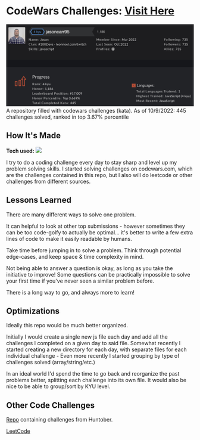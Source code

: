 # CodeWars Challenges: <a target="_blank" href="https://www.codewars.com/users/jasoncarr95" >Visit Here</a>

![alt tag](jasoncarr95-codewars.png)
A repository filled with codewars challenges (kata).
As of 10/9/2022: 445 challenges solved, ranked in top 3.67% percentile

## How It's Made

**Tech used:** <img src="https://img.shields.io/static/v1?label=|&message=JAVASCRIPT&color=3c7f5d&style=plastic&logo=javascript"/>

I try to do a coding challenge every day to stay sharp and level up my problem solving skills. I started solving challenges on codewars.com, which are the challenges contained in this repo, but I also will do leetcode or other challenges from different sources.

## Lessons Learned

There are many different ways to solve one problem.

It can helpful to look at other top submissions - however sometimes they can be too code-golfy to actually be optimal... it's better to write a few extra lines of code to make it easily readable by humans.

Take time before jumping in to solve a problem. Think through potential edge-cases, and keep space & time complexity in mind.

Not being able to answer a question is okay, as long as you take the initiative to improve! Some questions can be practically impossible to solve your first time if you've never seen a similar problem before.

There is a long way to go, and always more to learn!

## Optimizations

Ideally this repo would be much better organized.

Initially I would create a single new js file each day and add all the challenges I completed on a given day to said file. Somewhat recently I  started creating a new directory for each day, with separate files for each individual challenge - Even more recently I started grouping by type of challenges solved (array/string/etc.)

In an ideal world I'd spend the time to go back and reorganize the past problems better, splitting each challenge into its own file. It would also be nice to be able to group/sort by KYU level.

## Other Code Challenges

[Repo](https://github.com/jasoncarr95/Huntober-100Devs/tree/main/coding-challenges) containing challenges from Huntober.

[LeetCode](https://leetcode.com/jasoncarr95/)
